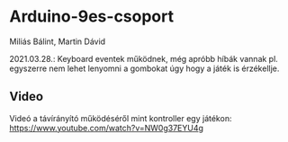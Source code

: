 # Arduino-9es-csoport
Miliás Bálint,
Martin Dávid

2021.03.28.: Keyboard eventek működnek, még apróbb híbák vannak pl. egyszerre nem lehet lenyomni a gombokat úgy hogy a játék is érzékellje. 

## Video
Videó a távírányító működéséről mint kontroller egy játékon: https://www.youtube.com/watch?v=NW0g37EYU4g 

